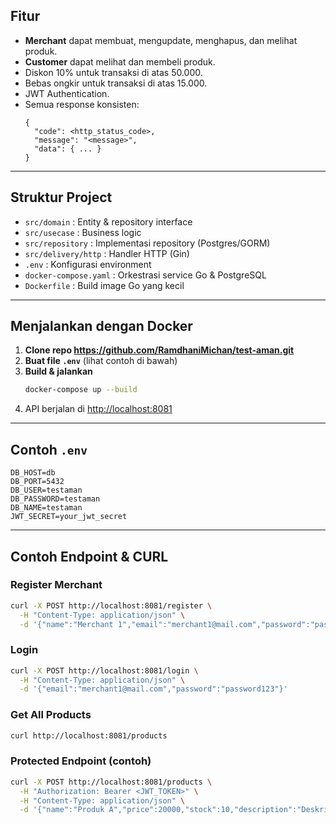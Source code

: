 ## Fitur

- **Merchant** dapat membuat, mengupdate, menghapus, dan melihat produk.
- **Customer** dapat melihat dan membeli produk.
- Diskon 10% untuk transaksi di atas 50.000.
- Bebas ongkir untuk transaksi di atas 15.000.
- JWT Authentication.
- Semua response konsisten:  
  ```
  {
    "code": <http_status_code>,
    "message": "<message>",
    "data": { ... }
  }
  ```

---

## Struktur Project

- `src/domain` : Entity & repository interface
- `src/usecase` : Business logic
- `src/repository` : Implementasi repository (Postgres/GORM)
- `src/delivery/http` : Handler HTTP (Gin)
- `.env` : Konfigurasi environment
- `docker-compose.yaml` : Orkestrasi service Go & PostgreSQL
- `Dockerfile` : Build image Go yang kecil

---

## Menjalankan dengan Docker

1. **Clone repo https://github.com/RamdhaniMichan/test-aman.git**
2. **Buat file `.env`** (lihat contoh di bawah)
3. **Build & jalankan**
   ```sh
   docker-compose up --build
   ```
4. API berjalan di [http://localhost:8081](http://localhost:8081)

---

## Contoh `.env`

```
DB_HOST=db
DB_PORT=5432
DB_USER=testaman
DB_PASSWORD=testaman
DB_NAME=testaman
JWT_SECRET=your_jwt_secret
```

---

## Contoh Endpoint & CURL

### Register Merchant
```sh
curl -X POST http://localhost:8081/register \
  -H "Content-Type: application/json" \
  -d '{"name":"Merchant 1","email":"merchant1@mail.com","password":"password123","role":"merchant"}'
```

### Login
```sh
curl -X POST http://localhost:8081/login \
  -H "Content-Type: application/json" \
  -d '{"email":"merchant1@mail.com","password":"password123"}'
```

### Get All Products
```sh
curl http://localhost:8081/products
```

### Protected Endpoint (contoh)
```sh
curl -X POST http://localhost:8081/products \
  -H "Authorization: Bearer <JWT_TOKEN>" \
  -H "Content-Type: application/json" \
  -d '{"name":"Produk A","price":20000,"stock":10,"description":"Deskripsi produk"}'
```